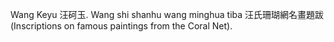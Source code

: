 Wang Keyu 汪砢玉. Wang shi shanhu wang minghua tiba 汪氏珊瑚網名畫題跋 (Inscriptions on famous paintings from the Coral Net).